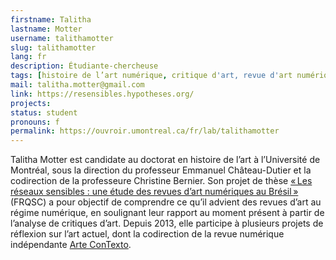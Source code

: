 ```yaml
---
firstname: Talitha
lastname: Motter
username: talithamotter
slug: talithamotter
lang: fr
description: Étudiante-chercheuse
tags: [histoire de l’art numérique, critique d'art, revue d'art numérique, brésil]
mail: talitha.motter@gmail.com
link: https://resensibles.hypotheses.org/
projects: 
status: student
pronouns: f
permalink: https://ouvroir.umontreal.ca/fr/lab/talithamotter
---
```


Talitha Motter est candidate au doctorat en histoire de l’art à l’Université de Montréal, sous la direction du professeur Emmanuel Château-Dutier et la codirection de la professeure Christine Bernier. Son projet de thèse [« Les réseaux sensibles : une étude des revues d’art numériques au Brésil »](https://resensibles.hypotheses.org/) (FRQSC) a pour objectif de comprendre ce qu’il advient des revues d’art au régime numérique, en soulignant leur rapport au moment présent à partir de l’analyse de critiques d’art. Depuis 2013, elle participe à plusieurs projets de réflexion sur l’art actuel, dont la codirection de la revue numérique indépendante [Arte ConTexto](https://artcontexto.com.br/).

